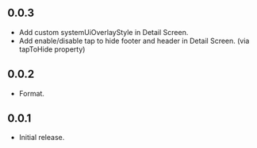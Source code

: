 ## 0.0.3

* Add custom systemUiOverlayStyle in Detail Screen.
* Add enable/disable tap to hide footer and header in Detail Screen. (via tapToHide property)

## 0.0.2

* Format.

## 0.0.1

* Initial release.